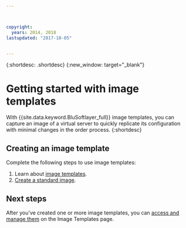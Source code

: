 ```yaml
---



copyright:
  years: 2014, 2018
lastupdated: "2017-10-05"


---
```


{:shortdesc: .shortdesc}
{:new_window: target="_blank"}

# Getting started with image templates

With {{site.data.keyword.BluSoftlayer_full}} image templates, you can capture an image of a virtual server to quickly replicate its configuration with minimal changes in the order process. 
{:shortdesc}


## Creating an image template

Complete the following steps to use image templates:
1. Learn about [image templates](image_about.html).
2. [Create a standard image](create-standard-image.html). 

## Next steps 

After you've created one or more image templates, you can [access and manage them](access-image-templates-screen.html) on the Image Templates page.






